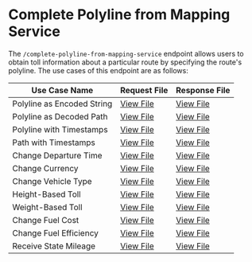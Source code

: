 # Complete Polyline from Mapping Service

The `/complete-polyline-from-mapping-service` endpoint allows users to obtain toll information about a particular route by specifying the route's polyline. The use cases of this endpoint are as follows:

| Use Case Name | Request File | Response File |
|---------------|--------------|---------------|
| Polyline as Encoded String | [View File](01-polyline-as-encoded-string.json) | [View File](../../responses/complete-polyline-from-mapping-service/01-polyline-as-encoded-string.json) |
| Polyline as Decoded Path | [View File](02-polyline-as-decoded-path.json) | [View File](../../responses/complete-polyline-from-mapping-service/02-polyline-as-decoded-path.json) |
| Polyline with Timestamps | [View File](03-polyline-with-timestamps.json) | [View File](../../responses/complete-polyline-from-mapping-service/03-polyline-with-timestamps.json) |
| Path with Timestamps | [View File](04-path-with-timestamps.json) | [View File](../../responses/complete-polyline-from-mapping-service/04-path-with-timestamps.json) |
| Change Departure Time | [View File](05-change-departure-time.json) | [View File](../../responses/complete-polyline-from-mapping-service/05-change-departure-time.json) |
| Change Currency | [View File](06-change-currency.json) | [View File](../../responses/complete-polyline-from-mapping-service/06-change-currency.json) |
| Change Vehicle Type | [View File](07a-change-vehicle-type.json) | [View File](../../responses/complete-polyline-from-mapping-service/07a-change-vehicle-type.json) |
| Height-Based Toll | [View File](07b-height-based-toll.json) | [View File](../../responses/complete-polyline-from-mapping-service/07b-height-based-toll.json) |
| Weight-Based Toll | [View File](07c-weight-based-toll.json) | [View File](../../responses/complete-polyline-from-mapping-service/07c-weight-based-toll.json) |
| Change Fuel Cost | [View File](08a-change-fuel-cost.json) | [View File](../../responses/complete-polyline-from-mapping-service/08a-change-fuel-cost.json) |
| Change Fuel Efficiency | [View File](08b-change-fuel-efficiency.json) | [View File](../../responses/complete-polyline-from-mapping-service/08b-change-fuel-efficiency.json) |
| Receive State Mileage | [View File](09-receive-state-mileage.json) | [View File](../../responses/complete-polyline-from-mapping-service/09-receive-state-mileage.json) |
